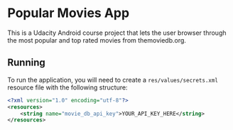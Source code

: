 # Popular Movies App

This is a Udacity Android course project that lets the user browser through the most popular and top rated movies from themoviedb.org.



## Running

To run the application, you will need to create a `res/values/secrets.xml` resource file with the following structure:

```xml
<?xml version="1.0" encoding="utf-8"?>
<resources>
    <string name="movie_db_api_key">YOUR_API_KEY_HERE</string>
</resources>
```

